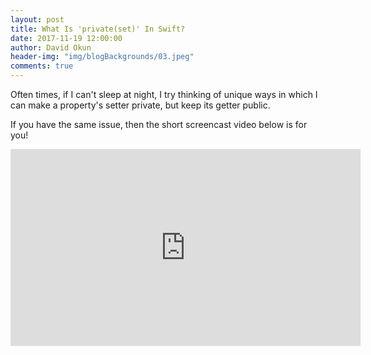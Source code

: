 ```yaml
---
layout: post
title: What Is 'private(set)' In Swift?
date: 2017-11-19 12:00:00
author: David Okun
header-img: "img/blogBackgrounds/03.jpeg"
comments: true
---
```


Often times, if I can't sleep at night, I try thinking of unique ways in which I can make a property's setter private, but keep its getter public.

If you have the same issue, then the short screencast video below is for you!

<iframe width="560" height="315" src="https://www.youtube.com/embed/XwqDDo2MI6s" frameborder="0" allowfullscreen></iframe>